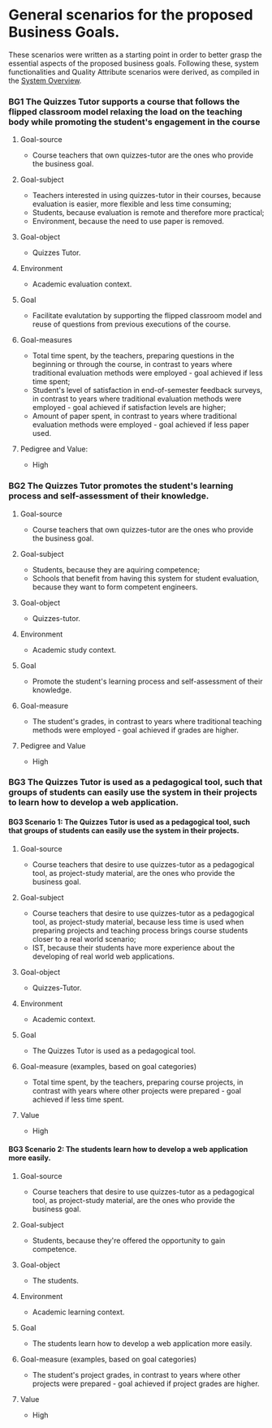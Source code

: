 # General scenarios for the proposed Business Goals.

These scenarios were written as a starting point in order to better grasp the essential aspects of the proposed business goals. Following these, system functionalities and Quality Attribute scenarios were derived, as compiled in the [System Overview](system_overview.md).

### **BG1** The Quizzes Tutor supports a course that follows the flipped classroom model relaxing the load on the teaching body while promoting the student's engagement in the course

1. Goal-source
    - Course teachers that own quizzes-tutor are the ones who provide the business goal.

2. Goal-subject
    - Teachers interested in using quizzes-tutor in their courses, because evaluation is easier, more flexible and less time consuming; 
    - Students, because evaluation is remote and therefore more practical;
    - Environment, because the need to use paper is removed.

3. Goal-object
    - Quizzes Tutor.

4. Environment
    - Academic evaluation context.

5. Goal
    - Facilitate evalutation by supporting the flipped classroom model and reuse of questions from previous executions of the course. 

6. Goal-measures
	- Total time spent, by the teachers, preparing questions in the beginning or through the course, in contrast to years where traditional evaluation methods were employed - goal achieved if less time spent;
	- Student's level of satisfaction in end-of-semester feedback surveys, in contrast to years where traditional evaluation methods were employed - goal achieved if satisfaction levels are higher;
	- Amount of paper spent, in contrast to years where traditional evaluation methods were employed - goal achieved if less paper used.

 7. Pedigree and Value: 
 	- High



### **BG2** The Quizzes Tutor promotes the student's learning process and self-assessment of their knowledge.

1. Goal-source
	- Course teachers that own quizzes-tutor are the ones who provide the business goal.

2. Goal-subject
	- Students, because they are aquiring competence;
	- Schools that benefit from having this system for student evaluation, because they want to form competent engineers.

3. Goal-object
	- Quizzes-tutor.

4. Environment
	- Academic study context.

5. Goal
	- Promote the student's learning process and self-assessment of their knowledge.

6. Goal-measure
	- The student's grades, in contrast to years where traditional teaching methods were employed - goal achieved if grades are higher.

7. Pedigree and Value
	- High



### **BG3** The Quizzes Tutor is used as a pedagogical tool, such that groups of students can easily use the system in their projects to learn how to develop a web application.

#### BG3 Scenario 1: The Quizzes Tutor is used as a pedagogical tool, such that groups of students can easily use the system in their projects.
1. Goal-source
	- Course teachers that desire to use quizzes-tutor as a pedagogical tool, as project-study material, are the ones who provide the business goal. 

2. Goal-subject
	- Course teachers that desire to use quizzes-tutor as a pedagogical tool, as project-study material, because less time is used when preparing projects and teaching process brings course students closer to a real world scenario;
	- IST, because their students have more experience about the developing of real world web applications.

3. Goal-object
	- Quizzes-Tutor. 

4. Environment
	- Academic context.

5. Goal
	- The Quizzes Tutor is used as a pedagogical tool.
	
6. Goal-measure (examples, based on goal categories)
	- Total time spent, by the teachers, preparing course projects, in contrast with years where other projects were prepared - goal achieved if less time spent.

7. Value
	- High



#### BG3 Scenario 2: The students learn how to develop a web application more easily.
1. Goal-source
	- Course teachers that desire to use quizzes-tutor as a pedagogical tool, as project-study material, are the ones who provide the business goal.
	
2. Goal-subject
	- Students, because they're offered the opportunity to gain competence.

3. Goal-object
	- The students.

4. Environment
	- Academic learning context.

5. Goal
	- The students learn how to develop a web application more easily.

6. Goal-measure (examples, based on goal categories)
    - The student's project grades, in contrast to years where other projects were prepared - goal achieved if project grades are higher.

7. Value
	- High
